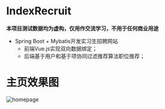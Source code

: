# IndexRecruit
**本项目测试数据均为虚构，仅用作交流学习，不用于任何商业用途**
* Spring Boot + Mybatis开发实习生招聘网站    
    * 前端Vue.js实现双向数据绑定；  
    * 后端基于用户和基于项协同过滤推荐算法职位推荐；

# 主页效果图
![homepage](https://github.com/oncestep/IndexRecruit/raw/master/img/homepage.png)
